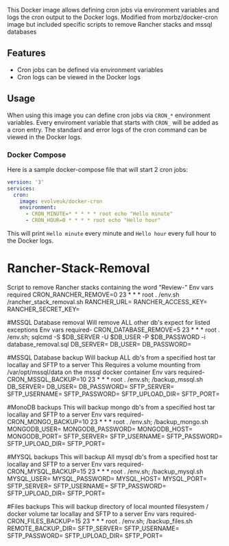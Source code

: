 This Docker image allows defining cron jobs via environment variables and logs the cron output to the Docker logs.
Modified from morbz/docker-cron image but included specific scripts to remove Rancher stacks and mssql databases

## Features ##
- Cron jobs can be defined via environment variables
- Cron logs can be viewed in the Docker logs

## Usage ##
When using this image you can define cron jobs via `CRON_*` environment variables. Every enviroment variable that starts with `CRON_` will be added as a cron entry. The standard and error logs of the cron command can be viewed in the Docker logs.

### Docker Compose ###
Here is a sample docker-compose file that will start 2 cron jobs:

```yaml
version: '3'
services:
  cron:
    image: evolveuk/docker-cron
    environment:
      - CRON_MINUTE=* * * * * root echo "Hello minute"
      - CRON_HOUR=0 * * * * root echo "Hello hour"
```

This will print `Hello minute` every minute and `Hello hour` every full hour to the Docker logs.

# Rancher-Stack-Removal
Script to remove Rancher stacks containing the word "Review-"
Env vars required
CRON_RANCHER_REMOVE=0 23 * * * root . /env.sh /rancher_stack_removal.sh
RANCHER_URL=
RANCHER_ACCESS_KEY=
RANCHER_SECRET_KEY=

#MSSQL Database removal
Will remove ALL other db's expect for listed exceptions
Env vars required-
CRON_DATABASE_REMOVE=5 23 * * * root . /env.sh; sqlcmd -S $DB_SERVER -U $DB_USER -P $DB_PASSWORD -i database_removal.sql
DB_SERVER=
DB_USER=
DB_PASSWORD=

#MSSQL Database backup
Will backup ALL db's from a specified host tar locallay and SFTP to a server
This Requires a volume mounting from /var/opt/mssql/data on the mssql docker container
Env vars required-
CRON_MSSQL_BACKUP=10 23 * * * root . /env.sh; /backup_mssql.sh
DB_SERVER=
DB_USER=
DB_PASSWORD=
SFTP_SERVER=
SFTP_USERNAME=
SFTP_PASSWORD=
SFTP_UPLOAD_DIR=
SFTP_PORT=

#MonoDB backups
This will backup mongo db's from a specified host tar locallay and SFTP to a server
Env vars required-
CRON_MONGO_BACKUP=10 23 * * * root . /env.sh; /backup_mongo.sh
MONGODB_USER=
MONGODB_PASSWORD=
MONGODB_HOST=
MONGODB_PORT=
SFTP_SERVER=
SFTP_USERNAME=
SFTP_PASSWORD=
SFTP_UPLOAD_DIR=
SFTP_PORT=

#MYSQL backups
This will backup All mysql db's from a specified host tar locallay and SFTP to a server
Env vars required-
CRON_MYSQL_BACKUP=15 23 * * * root . /env.sh; /backup_mysql.sh
MYSQL_USER=
MYSQL_PASSWORD=
MYSQL_HOST=
MYSQL_PORT=
SFTP_SERVER=
SFTP_USERNAME=
SFTP_PASSWORD=
SFTP_UPLOAD_DIR=
SFTP_PORT=

#Files backups
This will backup directory of local mounted filesystem / docker volume tar locallay and SFTP to a server
Env vars required-
CRON_FILES_BACKUP=15 23 * * * root . /env.sh; /backup_files.sh
REMOTE_BACKUP_DIR=
SFTP_SERVER=
SFTP_USERNAME=
SFTP_PASSWORD=
SFTP_UPLOAD_DIR=
SFTP_PORT=